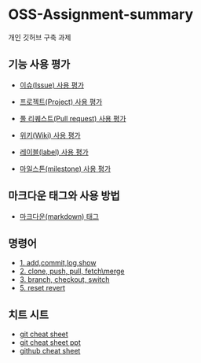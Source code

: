 # OSS-Assignment-summary
개인 깃허브 구축 과제

## 기능 사용 평가

* [이슈(Issue) 사용 평가](https://github.com/moolgutree/OSS-Assignment-summary/blob/main/%EA%B8%B0%EB%8A%A5%20%EC%82%AC%EC%9A%A9%20%ED%8F%89%EA%B0%80/Issues.md (Issues))   
* [프로젝트(Project) 사용 평가](https://github.com/moolgutree/OSS-Assignment-summary/blob/main/%EA%B8%B0%EB%8A%A5%20%EC%82%AC%EC%9A%A9%20%ED%8F%89%EA%B0%80/Projects.md (Project))      

* [풀 리퀘스트(Pull request) 사용 평가](https://github.com/moolgutree/OSS-Assignment-summary/blob/main/%EA%B8%B0%EB%8A%A5%20%EC%82%AC%EC%9A%A9%20%ED%8F%89%EA%B0%80/Pull%20Requests.md (Pull request))
* [위키(Wiki) 사용 평가](https://github.com/moolgutree/OSS-Assignment-summary/blob/main/%EA%B8%B0%EB%8A%A5%20%EC%82%AC%EC%9A%A9%20%ED%8F%89%EA%B0%80/Wiki.md (Wiki))    
* [레이블(label) 사용 평가](https://github.com/moolgutree/OSS-Assignment-summary/blob/main/%EA%B8%B0%EB%8A%A5%20%EC%82%AC%EC%9A%A9%20%ED%8F%89%EA%B0%80/label.md (label))   
* [마일스톤(milestone) 사용 평가](https://github.com/moolgutree/OSS-Assignment-summary/blob/main/%EA%B8%B0%EB%8A%A5%20%EC%82%AC%EC%9A%A9%20%ED%8F%89%EA%B0%80/milestone.md  (milestone))    

## 마크다운 태그와 사용 방법
* [마크다운(markdown) 태그](https://github.com/moolgutree/OSS-Assignment-summary/blob/main/markdown-summary/markdown.md (markdown)) 

## 명령어

* [1. add,commit,log,show](https://github.com/moolgutree/OSS-Assignment-summary/blob/main/%EB%AA%85%EB%A0%B9%EC%96%B4/1.%20add%2Ccommit%2Clog%2Cshow.md (1. add,commit,log,show)) 
* [2. clone, push, pull, fetch\merge](https://github.com/moolgutree/OSS-Assignment-summary/blob/main/%EB%AA%85%EB%A0%B9%EC%96%B4/2.%20clone%2C%20push%2C%20pull%2C%20fetch%5Cmerge.md (2. clone, push, pull, fetch\merge)) 
* [3. branch, checkout, switch](https://github.com/moolgutree/OSS-Assignment-summary/blob/main/%EB%AA%85%EB%A0%B9%EC%96%B4/3.%20branch%2C%20checkout%2C%20switch.md (3. branch, checkout, switch)) 
* [5. reset revert](https://github.com/moolgutree/OSS-Assignment-summary/blob/main/%EB%AA%85%EB%A0%B9%EC%96%B4/5.%20reset%20revert.md (5. reset revert)) 

## 치트 시트
* [git cheat sheet](https://github.com/moolgutree/OSS-Assignment-summary/blob/main/cheat_sheet/git.md (git cheat sheet))
* [git cheat sheet ppt](https://view.officeapps.live.com/op/view.aspx?src=https%3A%2F%2Fraw.githubusercontent.com%2Fmoolgutree%2FOSS-Assignment-summary%2Fmain%2Fcheat_sheet%2Fgit%2520cheat%2520sheet.pptx&wdOrigin=BROWSELINK (git cheat sheet ppt))
* [github cheat sheet](https://github.com/moolgutree/OSS-Assignment-summary/blob/main/cheat_sheet/github.md (github cheat sheet))
